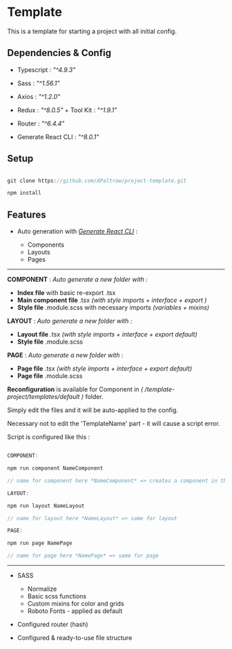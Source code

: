 # Template

This is a template for starting a project with all initial config.

## Dependencies & Config

- Typescript : _"^4.9.3"_

- Sass : _"^1.56.1"_

- Axios : _"^1.2.0"_

- Redux : _"^8.0.5"_ + Tool Kit : _"^1.9.1"_

- Router : _"^6.4.4"_

- Generate React CLI : _"^8.0.1"_

## Setup

```javascript

git clone https://github.com/APaltrow/project-template.git
```

```javascript
npm install
```

## Features

- Auto generation with _[Generate React CLI](https://github.com/arminbro/generate-react-cli)_ :

  - Components
  - Layouts
  - Pages

---

**COMPONENT** : _Auto generate a new folder with :_

- **Index file** with basic re-export .tsx
- **Main component file** .tsx _(with style imports + interface + export )_
- **Style file** .module.scss with necessary imports _(variables + mixins)_

**LAYOUT** : _Auto generate a new folder with :_

- **Layout file** .tsx _(with style imports + interface + export default)_
- **Style file** .module.scss

**PAGE** : _Auto generate a new folder with :_

- **Page file** .tsx _(with style imports + interface + export default)_
- **Page file** .module.scss

**Reconfiguration** is available for Component in _( /template-project/templates/default )_ folder.

Simply edit the files and it will be auto-applied to the config.

Necessary not to edit the 'TemplateName' part - it will cause a script error.

Script is configured like this :

```javascript

COMPONENT:

npm run component NameComponent

// name for component here *NameComponent* => creates a component in the corresponding folder

LAYOUT:

npm run layout NameLayout

// name for layout here *NameLayout* => same for layout

PAGE:

npm run page NamePage

// name for page here *NamePage* => same for page

```

---

- SASS

  - Normalize
  - Basic scss functions
  - Custom mixins for color and grids
  - Roboto Fonts - applied as default

- Configured router (hash)

- Configured & ready-to-use file structure

